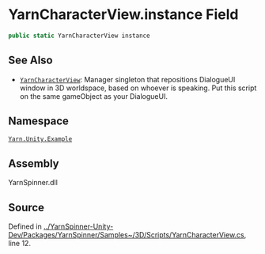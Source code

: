 # YarnCharacterView.instance Field


```csharp
public static YarnCharacterView instance
```



## See Also
* [`YarnCharacterView`](/api/csharp/yarn.unity.example/yarncharacterview.md): Manager singleton that repositions DialogueUI window in 3D worldspace, based on whoever is speaking. Put this script on the same gameObject as your DialogueUI.
## Namespace
[`Yarn.Unity.Example`](/api/csharp/yarn.unity.example/README.md)

## Assembly
YarnSpinner.dll

## Source
Defined in [../YarnSpinner-Unity-Dev/Packages/YarnSpinner/Samples~/3D/Scripts/YarnCharacterView.cs](https://github.com/YarnSpinnerTool/YarnSpinner-Unity//blob/develop/Samples~/3D/Scripts/YarnCharacterView.cs#L12), line 12.
